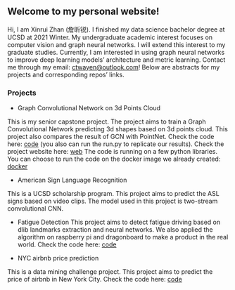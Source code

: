 ## Welcome to my personal website!

Hi, I am Xinrui Zhan (詹昕锐). I finished my data science bachelor degree at UCSD at 2021 Winter. My undergraduate academic interest focuses on computer vision and graph neural networks. I will extend this interest to my graduate studies. Currently, I am interested in using graph neural networks to improve deep learning models’ architecture and metric learning. Contact me through my email: ctwayen@outlook.com! Below are abstracts for my projects and corresponding repos’ links. 

### Projects

- Graph Convolutional Network on 3d Points Cloud
    
This is my senior capstone project. The project aims to train a Graph Convolutional Network predicting 3d shapes based on 3d points cloud. This project also compares the result of GCN with PointNet. Check the code here: [code](https://github.com/ctwayen/GNN-Points-Cloud) (you also can run the run.py to replicate our results). Check the project website here: [web](https://ctwayen.github.io/Graph-Neural-Network-on-3D-Points/) The code is running on a few python libraries. You can choose to run the code on the docker image we already created: [docker](https://hub.docker.com/repository/docker/ctwayen/project_docker)

- American Sign Language Recognition

This is a UCSD scholarship program. This project aims to predict the ASL signs based on video clips. The model used in this project is two-stream convolutional CNN.

- Fatigue Detection
This project aims to detect fatigue driving based on dlib landmarks extraction and neural networks. We also applied the algorithm on raspberry pi and dragonboard to make a product in the real world. Check the code here: [code](https://github.com/ctwayen/cccfatigue)

- NYC airbnb price prediction

This is a data mining challenge project. This project aims to predict the price of airbnb in New York City. Check the code here: [code](https://github.com/ctwayen/DSC-190-DM)


